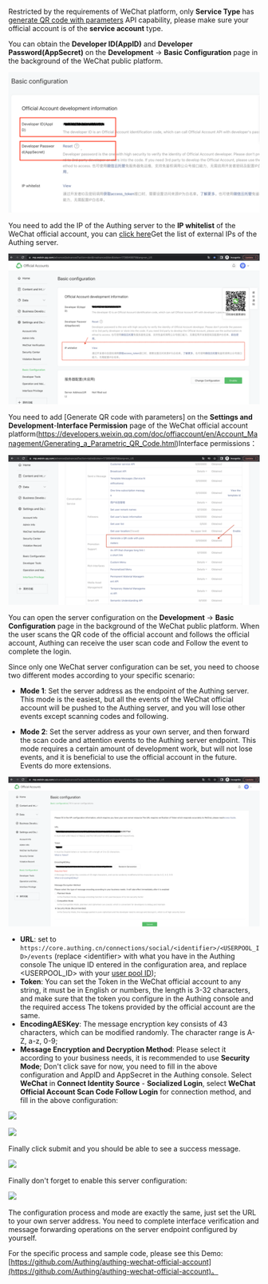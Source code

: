 <IntegrationDetailCard title="Note before development">

Restricted by the requirements of WeChat platform, only **Service Type** has [generate QR code with parameters](https://developers.weixin.qq.com/doc/offiaccount/en/Account_Management/Generating_a_Parametric_QR_Code.html) API capability, please make sure your official account is of the **service account** type.
</IntegrationDetailCard>


<IntegrationDetailCard title="Get public account development information">

You can obtain the **Developer ID(AppID)** and **Developer Password(AppSecret)** on the **Development** -> **Basic Configuration** page in the background of the WeChat public platform.

![](./images/mp_appid_en.png)

</IntegrationDetailCard>

<IntegrationDetailCard title="Set up IP whitelist">

You need to add the IP of the Authing server to the **IP whitelist** of the WeChat official account, you can [click here](https://core.authing.cn/api/v2/system/public-ips)Get the list of external IPs of the Authing server.

 ![](./images/whitelist.png)

</IntegrationDetailCard>

<IntegrationDetailCard title="Add API permissions">

You need to add [Generate QR code with parameters] on the **Settings and Development**-**Interface Permission** page of the WeChat official account platform(https://developers.weixin.qq.com/doc/offiaccount/en/Account_Management/Generating_a_Parametric_QR_Code.html)Interface permissions：

![](./images/api.png)


</IntegrationDetailCard>

<IntegrationDetailCard title="Select server configuration mode">

You can open the server configuration on the **Development** -> **Basic Configuration** page in the background of the WeChat public platform. When the user scans the QR code of the official account and follows the official account, Authing can receive the user scan code and Follow the event to complete the login.

Since only one WeChat server configuration can be set, you need to choose two different modes according to your specific scenario:

- **Mode 1**: Set the server address as the endpoint of the Authing server. This mode is the easiest, but all the events of the WeChat official account will be pushed to the Authing server, and you will lose other events except scanning codes and following.

- **Mode 2**: Set the server address as your own server, and then forward the scan code and attention events to the Authing server endpoint. This mode requires a certain amount of development work, but will not lose events, and it is beneficial to use the official account in the future. Events do more extensions.


</IntegrationDetailCard>

<IntegrationDetailCard title="Mode 1: Set the server address as the Authing server endpoint">

![](./images/configuration.png)

- **URL**: set to `https://core.authing.cn/connections/social/<identifier>/<USERPOOL_ID>/events` (replace \<identifier\> with what you have in the Authing console The unique ID entered in the configuration area, and replace \<USERPOOL_ID\> with your [user pool ID](/guides/faqs/get-userpool-id-and-secret.md));
- **Token**: You can set the Token in the WeChat official account to any string, it must be in English or numbers, the length is 3-32 characters, and make sure that the token you configure in the Authing console and the required access The tokens provided by the official account are the same.
- **EncodingAESKey**: The message encryption key consists of 43 characters, which can be modified randomly. The character range is A-Z, a-z, 0-9;
- **Message Encryption and Decryption Method**: Please select it according to your business needs, it is recommended to use **Security Mode**;
Don't click save for now, you need to fill in the above configuration and AppID and AppSecret in the Authing console. Select **WeChat** in **Connect Identity Source** - **Socialized Login**, select **WeChat Official Account Scan Code Follow Login** for connection method, and fill in the above configuration:

![](~@imagesZhCn/connections/wechat/choose-wechat-identity-source.png)

![](~@imagesZhCn/connections/wechat/wechat-official-account-subscription/wechat-official-account-subscription-events-connection.png)

Finally click submit and you should be able to see a success message.

![](https://cdn.authing.cn/img/20210528105245.png)

Finally don't forget to enable this server configuration:

![](https://cdn.authing.cn/img/20210528105417.png)

</IntegrationDetailCard>

<IntegrationDetailCard title="Mode 2: Set the server address to your own server, and then forward the scan code and attention events to the Authing server endpoint">

The configuration process and mode are exactly the same, just set the URL to your own server address. You need to complete interface verification and message forwarding operations on the server endpoint configured by yourself.

For the specific process and sample code, please see this Demo:[https://github.com/Authing/authing-wechat-official-account](https://github.com/Authing/authing-wechat-official-account)。


</IntegrationDetailCard>
